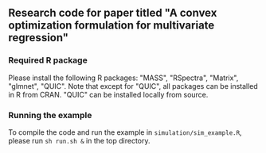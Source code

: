 ## Research code for paper titled "A convex optimization formulation for multivariate regression"

### Required R package
Please install the following R packages: "MASS", "RSpectra", "Matrix", "glmnet", "QUIC". Note that except for "QUIC",
all packages can be installed in R from CRAN. "QUIC" can be installed locally from source.

### Running the example
To compile the code and run the example in `simulation/sim_example.R`, please run `sh run.sh &` in the top directory.
